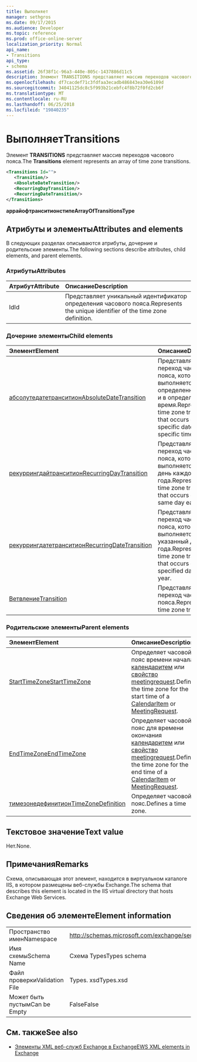 ```yaml
---
title: Выполняет
manager: sethgros
ms.date: 09/17/2015
ms.audience: Developer
ms.topic: reference
ms.prod: office-online-server
localization_priority: Normal
api_name:
- Transitions
api_type:
- schema
ms.assetid: 26f38f1c-96a3-440e-805c-1437886d11c5
description: Элемент TRANSITIONS представляет массив переходов часового пояса.
ms.openlocfilehash: df7cacdef71c3fdfaa3ecadb486843ea30e6109d
ms.sourcegitcommit: 34041125dc8c5f993b21cebfc4f8b72f0fd2cb6f
ms.translationtype: MT
ms.contentlocale: ru-RU
ms.lasthandoff: 06/25/2018
ms.locfileid: "19840235"
---
```

# <a name="transitions"></a><span data-ttu-id="16927-103">Выполняет</span><span class="sxs-lookup"><span data-stu-id="16927-103">Transitions</span></span>

<span data-ttu-id="16927-104">Элемент **TRANSITIONS** представляет массив переходов часового пояса.</span><span class="sxs-lookup"><span data-stu-id="16927-104">The **Transitions** element represents an array of time zone transitions.</span></span> 
  
```xml
<Transitions Id="">
   <Transition/>
   <AbsoluteDateTransition/>
   <RecurringDayTransition/>
   <RecurringDateTransition/>
</Transitions>
```

 <span data-ttu-id="16927-105">**аррайофтранситионстипе**</span><span class="sxs-lookup"><span data-stu-id="16927-105">**ArrayOfTransitionsType**</span></span>
## <a name="attributes-and-elements"></a><span data-ttu-id="16927-106">Атрибуты и элементы</span><span class="sxs-lookup"><span data-stu-id="16927-106">Attributes and elements</span></span>

<span data-ttu-id="16927-107">В следующих разделах описываются атрибуты, дочерние и родительские элементы.</span><span class="sxs-lookup"><span data-stu-id="16927-107">The following sections describe attributes, child elements, and parent elements.</span></span>
  
### <a name="attributes"></a><span data-ttu-id="16927-108">Атрибуты</span><span class="sxs-lookup"><span data-stu-id="16927-108">Attributes</span></span>

|<span data-ttu-id="16927-109">**Атрибут**</span><span class="sxs-lookup"><span data-stu-id="16927-109">**Attribute**</span></span>|<span data-ttu-id="16927-110">**Описание**</span><span class="sxs-lookup"><span data-stu-id="16927-110">**Description**</span></span>|
|:-----|:-----|
|<span data-ttu-id="16927-111">Id</span><span class="sxs-lookup"><span data-stu-id="16927-111">Id</span></span>  <br/> |<span data-ttu-id="16927-112">Представляет уникальный идентификатор определения часового пояса.</span><span class="sxs-lookup"><span data-stu-id="16927-112">Represents the unique identifier of the time zone definition.</span></span>  <br/> |
   
### <a name="child-elements"></a><span data-ttu-id="16927-113">Дочерние элементы</span><span class="sxs-lookup"><span data-stu-id="16927-113">Child elements</span></span>

|<span data-ttu-id="16927-114">**Элемент**</span><span class="sxs-lookup"><span data-stu-id="16927-114">**Element**</span></span>|<span data-ttu-id="16927-115">**Описание**</span><span class="sxs-lookup"><span data-stu-id="16927-115">**Description**</span></span>|
|:-----|:-----|
|[<span data-ttu-id="16927-116">абсолутедатетранситион</span><span class="sxs-lookup"><span data-stu-id="16927-116">AbsoluteDateTransition</span></span>](absolutedatetransition.md) <br/> |<span data-ttu-id="16927-117">Представляет переход часового пояса, который выполняется в определенный день и в определенное время.</span><span class="sxs-lookup"><span data-stu-id="16927-117">Represents a time zone transition that occurs on a specific date and at a specific time.</span></span>  <br/> |
|[<span data-ttu-id="16927-118">рекуррингдайтранситион</span><span class="sxs-lookup"><span data-stu-id="16927-118">RecurringDayTransition</span></span>](recurringdaytransition.md) <br/> |<span data-ttu-id="16927-119">Представляет переход часового пояса, который выполняется в один день каждого года.</span><span class="sxs-lookup"><span data-stu-id="16927-119">Represents a time zone transition that occurs on the same day each year.</span></span>  <br/> |
|[<span data-ttu-id="16927-120">рекуррингдатетранситион</span><span class="sxs-lookup"><span data-stu-id="16927-120">RecurringDateTransition</span></span>](recurringdatetransition.md) <br/> |<span data-ttu-id="16927-121">Представляет переход часового пояса, который выполняется в указанный день года.</span><span class="sxs-lookup"><span data-stu-id="16927-121">Represents a time zone transition that occurs on a specified day of the year.</span></span>  <br/> |
|[<span data-ttu-id="16927-122">Ветвление</span><span class="sxs-lookup"><span data-stu-id="16927-122">Transition</span></span>](transition.md) <br/> |<span data-ttu-id="16927-123">Представляет переход часового пояса.</span><span class="sxs-lookup"><span data-stu-id="16927-123">Represents a time zone transition.</span></span>  <br/> |
   
### <a name="parent-elements"></a><span data-ttu-id="16927-124">Родительские элементы</span><span class="sxs-lookup"><span data-stu-id="16927-124">Parent elements</span></span>

|<span data-ttu-id="16927-125">**Элемент**</span><span class="sxs-lookup"><span data-stu-id="16927-125">**Element**</span></span>|<span data-ttu-id="16927-126">**Описание**</span><span class="sxs-lookup"><span data-stu-id="16927-126">**Description**</span></span>|
|:-----|:-----|
|[<span data-ttu-id="16927-127">StartTimeZone</span><span class="sxs-lookup"><span data-stu-id="16927-127">StartTimeZone</span></span>](starttimezone.md) <br/> |<span data-ttu-id="16927-128">Определяет часовой пояс времени начала [календаритем](calendaritem.md) или [свойство meetingrequest](meetingrequest.md).</span><span class="sxs-lookup"><span data-stu-id="16927-128">Defines the time zone for the start time of a [CalendarItem](calendaritem.md) or [MeetingRequest](meetingrequest.md).</span></span>  <br/> |
|[<span data-ttu-id="16927-129">EndTimeZone</span><span class="sxs-lookup"><span data-stu-id="16927-129">EndTimeZone</span></span>](endtimezone.md) <br/> |<span data-ttu-id="16927-130">Определяет часовой пояс для времени окончания [календаритем](calendaritem.md) или [свойство meetingrequest](meetingrequest.md).</span><span class="sxs-lookup"><span data-stu-id="16927-130">Defines the time zone for the end time of a [CalendarItem](calendaritem.md) or [MeetingRequest](meetingrequest.md).</span></span>  <br/> |
|[<span data-ttu-id="16927-131">тимезонедефинитион</span><span class="sxs-lookup"><span data-stu-id="16927-131">TimeZoneDefinition</span></span>](timezonedefinition.md) <br/> |<span data-ttu-id="16927-132">Определяет часовой пояс.</span><span class="sxs-lookup"><span data-stu-id="16927-132">Defines a time zone.</span></span>  <br/> |
   
## <a name="text-value"></a><span data-ttu-id="16927-133">Текстовое значение</span><span class="sxs-lookup"><span data-stu-id="16927-133">Text value</span></span>

<span data-ttu-id="16927-134">Нет.</span><span class="sxs-lookup"><span data-stu-id="16927-134">None.</span></span>
  
## <a name="remarks"></a><span data-ttu-id="16927-135">Примечания</span><span class="sxs-lookup"><span data-stu-id="16927-135">Remarks</span></span>

<span data-ttu-id="16927-136">Схема, описывающая этот элемент, находится в виртуальном каталоге IIS, в котором размещены веб-службы Exchange.</span><span class="sxs-lookup"><span data-stu-id="16927-136">The schema that describes this element is located in the IIS virtual directory that hosts Exchange Web Services.</span></span>
  
## <a name="element-information"></a><span data-ttu-id="16927-137">Сведения об элементе</span><span class="sxs-lookup"><span data-stu-id="16927-137">Element information</span></span>

|||
|:-----|:-----|
|<span data-ttu-id="16927-138">Пространство имен</span><span class="sxs-lookup"><span data-stu-id="16927-138">Namespace</span></span>  <br/> |http://schemas.microsoft.com/exchange/services/2006/types  <br/> |
|<span data-ttu-id="16927-139">Имя схемы</span><span class="sxs-lookup"><span data-stu-id="16927-139">Schema Name</span></span>  <br/> |<span data-ttu-id="16927-140">Схема Types</span><span class="sxs-lookup"><span data-stu-id="16927-140">Types schema</span></span>  <br/> |
|<span data-ttu-id="16927-141">Файл проверки</span><span class="sxs-lookup"><span data-stu-id="16927-141">Validation File</span></span>  <br/> |<span data-ttu-id="16927-142">Types. xsd</span><span class="sxs-lookup"><span data-stu-id="16927-142">Types.xsd</span></span>  <br/> |
|<span data-ttu-id="16927-143">Может быть пустым</span><span class="sxs-lookup"><span data-stu-id="16927-143">Can be Empty</span></span>  <br/> |<span data-ttu-id="16927-144">False</span><span class="sxs-lookup"><span data-stu-id="16927-144">False</span></span>  <br/> |
   
## <a name="see-also"></a><span data-ttu-id="16927-145">См. также</span><span class="sxs-lookup"><span data-stu-id="16927-145">See also</span></span>



- [<span data-ttu-id="16927-146">Элементы XML веб-служб Exchange в Exchange</span><span class="sxs-lookup"><span data-stu-id="16927-146">EWS XML elements in Exchange</span></span>](ews-xml-elements-in-exchange.md)

